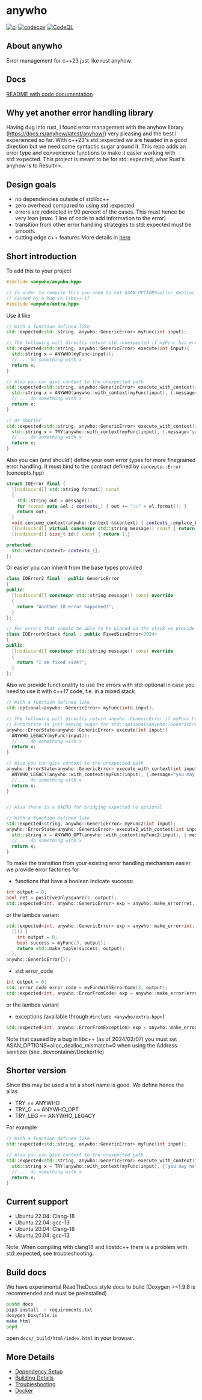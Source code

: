 # anywho

[![ci](https://github.com/johannes-graeter/anywho/actions/workflows/ci.yml/badge.svg)](https://github.com/johannes-graeter/anywho/actions/workflows/ci.yml)
[![codecov](https://codecov.io/gh/johannes-graeter/anywho/branch/main/graph/badge.svg)](https://codecov.io/gh/johannes-graeter/anywho)
[![CodeQL](https://github.com/johannes-graeter/anywho/actions/workflows/codeql-analysis.yml/badge.svg)](https://github.com/johannes-graeter/anywho/actions/workflows/codeql-analysis.yml)

## About anywho
Error management for c++23 just like rust anyhow.

## Docs
[README with code documentation](https://johannes-graeter.github.io/anywho/index.html)

## Why yet another error handling library
Having dug into rust, I found error management with the anyhow library (https://docs.rs/anyhow/latest/anyhow/) very pleasing and the best I experienced so far.
With c++23's std::expected we are headed in a good direction but we need some syntactic sugar around it.
This repo adds an error type and convenience functions to make it easier working with std::expected.
This project is meant to be for std::expected, what Rust's anyhow is to Result<>.

## Design goals
* no dependencies outside of stdlibc++
* zero overhead compared to using std::expected
* errors are redirected in 90 percent of the cases. This must hence be very lean (max. 1 line of code to add information to the error)
* transition from other error handling strategies to std::expected must be smooth.
* cutting edge c++ features
More details in [here](design.md)

## Short introduction
To add this to your project
```cpp
#include <anywho/anywho.hpp>

// In order to compile this you need to set ASAN_OPTIONS=alloc_dealloc_mismatch=0
// Caused by a bug in libc++-17
#include <anywho/extra.hpp>
```

Use it like

```cpp
// With a function defined like
std::expected<std::string, anywho::GenericError> myFunc(int input);

// The following will directly return std::unexpected if myFunc has error.
std::expected<std::string, anywho::GenericError> execute(int input){
  std::string x = ANYWHO(myFunc(input)); 	
  // ... do something with x 
  return x; 
}

// Also you can give context to the unexpected path
std::expected<std::string, anywho::GenericError> execute_with_context(int input){
  std::string x = ANYWHO(anywho::with_context(myFunc(input), {.message="you may not pass!", .file=__FILE__, .line=__LINE__})); 
  // ... do something with x 
  return x; 
}

// Or shorter
std::expected<std::string, anywho::GenericError> execute_with_context(int input){
  std::string x = TRY(anywho::with_context(myFunc(input), {.message="you may not pass!", .file=__FILE__, .line=__LINE__})); 
  // ... do something with x 
  return x; 
}
```

Also you can (and should!) define your own error types for more finegrained error handling. It must bind to the contract defined by `concepts::Error` (concepts.hpp)
```cpp
struct IOError final {
  [[nodiscard]] std::string format() const
  {
    std::string out = message();
    for (const auto &el : contexts_) { out += "::" + el.format(); }  
    return out;
  }  
  void consume_context(anywho::Context &&context) { contexts_.emplace_back(std::move(context)); }
  [[nodiscard]] virtual constexpr std::string message() const { return "IOError"; }
  [[nodiscard]] size_t id() const { return 1;}

protected:
  std::vector<Context> contexts_{};
};
```
Or easier you can inherit from the base types provided
```cpp
class IOError2 final : public GenericError
{
public:
  [[nodiscard]] constexpr std::string message() const override
  {
    return "Another IO error happened!";
  }
};
```

```cpp
// For errors that should be able to be placed on the stack we provide FixedSizeError
class IOErrorOnStack final : public FixedSizeError<1024>
{
public:
  [[nodiscard]] constexpr std::string message() const override
  {
    return "I am fixed size!";
  }
};
```

Also we provide functionality to use the errors with std::optional in case you need to use it with c++17 code, f.e. in a mixed stack
```cpp
// With a function defined like
std::optional<anywho::GenericError> myFunc(int& input);

// The following will directly return anywho::GenericError if myFunc has error.
// ErrorState is just naming sugar for std::optional<anywho::GenericError> to express intent better.
anywho::ErrorState<anywho::GenericError> execute(int input){
  ANYWHO_LEGACY(myFunc(input)); 	
  // ... do something with x 
  return x; 
}

// Also you can give context to the unexpected path
anywho::ErrorState<anywho::GenericError> execute_with_context(int input){
  ANYWHO_LEGACY(anywho::with_context(myFunc(input), {.message="you may not pass!", .file=__FILE__, .line=__LINE__})); 
  // ... do something with x 
  return x; 
}


// Also there is a MACRO for bridging expected to optional

// With a function defined like
std::expected<string, anywho::GenericError> myFunc2(int input);
anywho::ErrorState<anywho::GenericError> execute2_with_context(int input){
  std::string x = ANYWHO_OPT(anywho::with_context(myFunc2(input), {.message="you may not pass!", .file=__FILE__, .line=__LINE__})); 
  // ... do something with x 
  return x; 
}
```

To make the transition from your existing error handling mechanism easier we provide error factories for
* functions that have a boolean indicate success:
```cpp
int output = 0;
bool ret = positiveOnlySquare(3, output);
std::expected<int, anywho::GenericError> exp = anywho::make_error(ret, output, anywho::GenericError{});
```
or the lambda variant
```cpp
std::expected<int, anywho::GenericError> exp = anywho::make_error<int, anywho::GenericError>(
  []() {
    int output = 0;
    bool success = myFunc(3, output);
    return std::make_tuple(success, output);
  },
anywho::GenericError{});
```
* std::error_code
```cpp
int output = 0;
std::error_code error_code = myFuncWithErrorCode(3, output);
std::expected<int, anywho::ErrorFromCode> exp = anywho::make_error(error_code, output);
```
or the lambda variant
* exceptions (available through `#include <anywho/extra.hpp>`)
```cpp
std::expected<int, anywho::ErrorFromException> exp = anywho::make_error_from_throwable<int, std::runtime_error>([var]() { return myOtherFunc(var); });
```
Note that caused by a bug in libc++ (as of 2024/02/07) you must set ASAN_OPTIONS=alloc_dealloc_mismatch=0 when using the Address sanitizer (see .devcontainer/Dockerfile)

## Shorter version
Since this may be used a lot a short name is good. We define hence the alias 
* TRY == ANYWHO
* TRY_O == ANYWHO_OPT
* TRY_LEG == ANYWHO_LEGACY

For example
```cpp
// With a function defined like
std::expected<std::string, anywho::GenericError> myFunc(int input);

// Also you can give context to the unexpected path
std::expected<std::string, anywho::GenericError> execute_with_context(int input){
  std::string x = TRY(anywho::with_context(myFunc(input), {"you may not pass!"})); 
  // ... do something with x 
  return x; 
}
```

## Current support
* Ubuntu 22.04: Clang-18
* Ubuntu 22.04: gcc-13
* Ubuntu 20.04: Clang-18
* Ubuntu 20.04: gcc-13

Note: When compiling with clang18 and libstdc++ there is a problem with std::expected, see troubleshooting.

## Build docs
We have experimental ReadTheDocs style docs to build (Doxygen >=1.9.8 is recommended and must be preinstalled)
```bash
pushd docs
pip3 install -r requirements.txt
doxygen Doxyfile.in
make html
popd
```
open `docs/_build/html/index.html` in your browser.

## More Details

 * [Dependency Setup](README_dependencies.md)
 * [Building Details](README_building.md)
 * [Troubleshooting](README_troubleshooting.md)
 * [Docker](README_docker.md)
